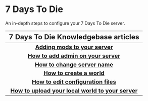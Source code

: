 <style>
.md-typeset h1{
    font-weight: bold;
    color: white;
}
.md-typeset blockquote {
	border-left: 0.2rem solid hsl(22deg 100% 50%);
}
.md-typeset blockquote p strong em{
    color: #FF5F00;
}
thead {
    font-size:  22px;
    text-align: left;
}

tr {
	text-align: left;
}

td {
    text-align: left;
    font-size: 18px

}
</style>
# 7 Days To Die

An in-depth steps to configure your 7 Days To Die server.

|                  **7 Days To Die Knowledgebase articles**                 |
|:-------------------------------------------------------------------------:|
|      **[Adding mods to your server](Adding_mods_to_your_server.md)**      |
| **[How to add admin on your server](How_to_add_admin_on_your_server.md)** |
|      **[How to change server name](How_to_change_name_of_server.md)**     |
| **[How to create a world](How_to_create_world.md)**                       |
| **[How to edit configuration files](How_to_edit_configuration_files.md)** |
| **[How to upload your local world to your server](How_to_upload_world_to_your_server.md)** |